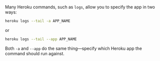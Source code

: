Many Heroku commands, such as `logs`, allow you to specify the app in two ways:

```bash
heroku logs --tail -a APP_NAME
```

or

```bash
heroku logs --tail --app APP_NAME
```

Both `-a` and `--app` do the same thing—specify which Heroku app the command should run against.